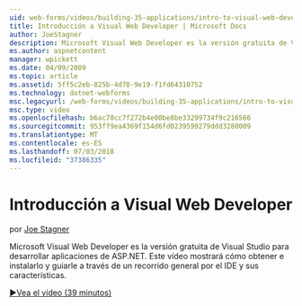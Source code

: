 ```yaml
---
uid: web-forms/videos/building-35-applications/intro-to-visual-web-developer
title: Introducción a Visual Web Developer | Microsoft Docs
author: JoeStagner
description: Microsoft Visual Web Developer es la versión gratuita de Visual Studio para desarrollar aplicaciones de ASP.NET. Este vídeo mostrará cómo obtener e instalar lo que t...
ms.author: aspnetcontent
manager: wpickett
ms.date: 04/09/2009
ms.topic: article
ms.assetid: 5ff5c2eb-825b-4d70-9e19-f1fd64310752
ms.technology: dotnet-webforms
msc.legacyurl: /web-forms/videos/building-35-applications/intro-to-visual-web-developer
msc.type: video
ms.openlocfilehash: b6ac78cc7f272b4e00be8be33299734f9c216566
ms.sourcegitcommit: 953ff9ea4369f154d6fd0239599279ddd3280009
ms.translationtype: MT
ms.contentlocale: es-ES
ms.lasthandoff: 07/03/2018
ms.locfileid: "37386335"
---
```

<a name="intro-to-visual-web-developer"></a>Introducción a Visual Web Developer
====================
por [Joe Stagner](https://github.com/JoeStagner)

Microsoft Visual Web Developer es la versión gratuita de Visual Studio para desarrollar aplicaciones de ASP.NET. Este vídeo mostrará cómo obtener e instalarlo y guiarle a través de un recorrido general por el IDE y sus características.

[&#9654;Vea el vídeo (39 minutos)](https://channel9.msdn.com/Blogs/ASP-NET-Site-Videos/intro-to-visual-web-developer)
